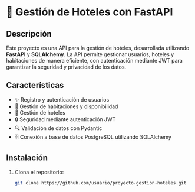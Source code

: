 # 🏨 Gestión de Hoteles con FastAPI

## Descripción
Este proyecto es una API para la gestión de hoteles, desarrollada utilizando **FastAPI** y **SQLAlchemy**. La API permite gestionar usuarios, hoteles y habitaciones de manera eficiente, con autenticación mediante JWT para garantizar la seguridad y privacidad de los datos.

## Características
- ✨ Registro y autenticación de usuarios
- 🏨 Gestión de habitaciones y disponibilidad
- 🏢 Gestión de hoteles
- 🔒 Seguridad mediante autenticación JWT
- 🔍 Validación de datos con Pydantic
- 🗄️ Conexión a base de datos PostgreSQL utilizando SQLAlchemy

## Instalación
1. Clona el repositorio:
   ```bash
   git clone https://github.com/usuario/proyecto-gestion-hoteles.git
